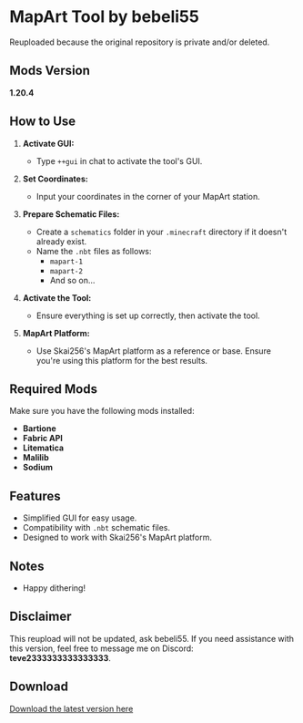 # MapArt Tool by bebeli55

Reuploaded because the original repository is private and/or deleted.

## Mods Version
**1.20.4**

## How to Use

1. **Activate GUI:**
   - Type `++gui` in chat to activate the tool's GUI.

2. **Set Coordinates:**
   - Input your coordinates in the corner of your MapArt station.

3. **Prepare Schematic Files:**
   - Create a `schematics` folder in your `.minecraft` directory if it doesn't already exist.
   - Name the `.nbt` files as follows:
     - `mapart-1`
     - `mapart-2`
     - And so on...

4. **Activate the Tool:**
   - Ensure everything is set up correctly, then activate the tool.

5. **MapArt Platform:**
   - Use Skai256's MapArt platform as a reference or base. Ensure you're using this platform for the best results.

## Required Mods
Make sure you have the following mods installed:
- **Bartione**
- **Fabric API**
- **Litematica**
- **Malilib**
- **Sodium**

## Features
- Simplified GUI for easy usage.
- Compatibility with `.nbt` schematic files.
- Designed to work with Skai256's MapArt platform.

## Notes
- Happy dithering!

## Disclaimer
This reupload will not be updated, ask bebeli55.
If you need assistance with this version, feel free to message me on Discord: **teve2333333333333333**.

## Download

[Download the latest version here](https://github.com/username/repository/releases/download/v1.0.0/filename.jar)
